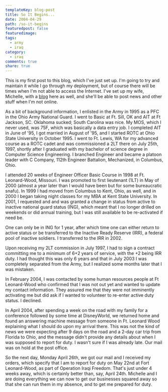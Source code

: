 ```yaml
---
templateKey: blog-post
title: So It Begins...
date: 2004-04-29
path: /so-it-begins
featuredpost: false
featuredimage:
tags:
  - army
  - iraq
category:
  - iraq
comments: true
share: true
---
```


This is my first post to this blog, which I've just set up. I'm going to try and maintain it while I go through my deployment, but of course there will be times when I'm not able to access the Internet. I've set up my wife, Michelle, with a [blog](http://armysteve.com/armyspouse) here as well, and she'll be able to post news and other stuff when I'm not online.

As a bit of background information, I enlisted in the Army in 1995 as a PFC in the Ohio Army National Guard. I went to Basic at Ft. Sill, OK and AIT at Ft Jackson, SC. Oklahoma sucked; South Carolina was nice. My MOS, which I never used, was 75F, which was basically a data entry job. I completed AIT in June of '95, I got married in August of '95, and I started ROTC at Ohio State University in October 1995. I went to Ft. Lewis, WA for my advanced course as a ROTC cadet and was commissioned a 2LT there on July 25th, 1997, shortly after I graduated with my bachelor of science degree in Computer Science Engineering. I branched Engineer and became a platoon leader with C Company, 112th Engineer Battalion, Mechanized, in Columbus, Ohio.

I attended 20 weeks of Engineer Officer Basic Course in 1998 at Ft. Leonard-Wood, Missouri. I was promoted to first lieutenant (1LT) in May of 2000 (almost a year later than I would have been but for some bureaucratic snafu). In 1999 I had moved from Columbus to Kent, Ohio, as well, and in 2000 I began taking night classes for my MBA at Kent State University. In 2001, I requested and and was granted a change in status from active to inactive national guard status (ING), which meant that I no longer drilled on weekends or did annual training, but I was still available to be re-activated if need be.

One can only be in ING for 1 year, after which time one can either return to active status or be transferred to the Inactive Ready Reserve (IRR), a federal pool of inactive soldiers. I transferred to the IRR in 2002.

Upon receiving my 2LT commission in July 1997, I had to sign a contract committing me to a minimum of 6+2 years of service, with the +2 being IRR duty. I had thought this was only 6 years and that in July 2003 I was completely separated from the Army, but I realized some months later that I was mistaken.

In February 2004, I was contacted by some human resources people at Ft Leonard-Wood who confirmed that I was not out yet and wanted to update my contact information. They assured me that they were not imminently activating me but did ask if I wanted to volunteer to re-enter active duty status. I declined.

In April 2004, after spending a week on the road with my family for a conference followed by some time at DisneyWorld, we returned home and found an answering machine message from someone in Ft. Leonard Wood explaining what I should do upon my arrival there. This was not the kind of news we were expecting after 9 days on the road and a 2-day car trip from Florida to Ohio, and the message didn't provide any details about when I was supposed to report for duty. I wasn't sure if I was already late. Our mail was on hold at the post office.

So the next day, Monday April 26th, we got our mail and I received my orders, which specify that I am to report for duty on May 22nd at Fort Leonard-Wood, as part of Operation Iraqi Freedom. That's just under 4 weeks away, which is certainly better than, say, April 24th. Michelle and I are doing everything we can now to get our businesses squared away so that she can run them in my absence, and to get me prepared for duty.
